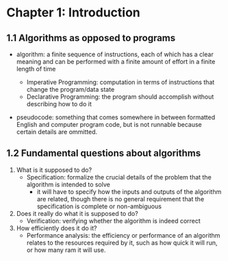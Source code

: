 # Chapter 1: Introduction
## 1.1 Algorithms as opposed to programs
- algorithm: a finite sequence of instructions, each of which has a clear meaning and can be performed with a finite amount of effort in a finite length of time
    - Imperative Programming: computation in terms of instructions that change the program/data state
    - Declarative Programming: the program should accomplish without describing how to do it

- pseudocode: something that comes somewhere in between formatted English and computer program code, but is not runnable because certain details are ommitted.

## 1.2 Fundamental questions about algorithms
1. What is it supposed to do?
    - Specification: formalize the crucial details of the problem that the algorithm is intended        to solve
        - it will have to specify how the inputs and outputs of the algorithm are related, though           there is no general requirement that the specification is complete or non-ambiguous
2. Does it really do what it is supposed to do?
    - Verification: verifying whether the algorithm is indeed correct
3. How efficiently does it do it?
    - Performance analysis: the efficiency or performance of an algorithm relates to the                resources required by it, such as how quick it will run, or how many ram it will use.
